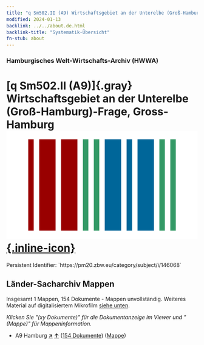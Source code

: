 ```yaml
---
title: "q Sm502.II (A9) Wirtschaftsgebiet an der Unterelbe (Groß-Hamburg)-Frage, Gross-Hamburg"
modified: 2024-01-13
backlink: ../../about.de.html
backlink-title: "Systematik-Übersicht"
fn-stub: about
---
```


### Hamburgisches Welt-Wirtschafts-Archiv (HWWA)

# [q Sm502.II (A9)]{.gray}&#8201; Wirtschaftsgebiet an der Unterelbe (Groß-Hamburg)-Frage, Gross-Hamburg &#160; [![Wikidata](/images/Wikidata-logo.svg "Wikidata"){.inline-icon}](http://www.wikidata.org/entity/Q104711430)

<div class="hint">Persistent Identifier: `https://pm20.zbw.eu/category/subject/i/146068`</div>







## Länder-Sacharchiv Mappen






Insgesamt 1 Mappen, 154 Dokumente - Mappen unvollständig. Weiteres Material auf digitalisiertem Mikrofilm [siehe unten](#filmsections).

_Klicken Sie "(xy Dokumente)" für die Dokumentanzeige im Viewer und "(Mappe)" für Mappeninformation._



- A9 Hamburg [**&nearr;**](../../../geo/i/140905/about.de.html "Hamburg (alle Mappen)") [**&uarr;**](../../../geo/about.de.html#A9 "Ländersystematik") (<a href="https://pm20.zbw.eu/iiifview/folder/sh/140905,146068" title="über: Hamburg : Wirtschaftsgebiet an der Unterelbe (Groß-Hamburg)-Frage, Gross-Hamburg" target="_blank">154 Dokumente</a>) ([Mappe](../../../../folder/sh/1409xx/140905/1460xx/146068/about.de.html))



<a id="filmsections" />













